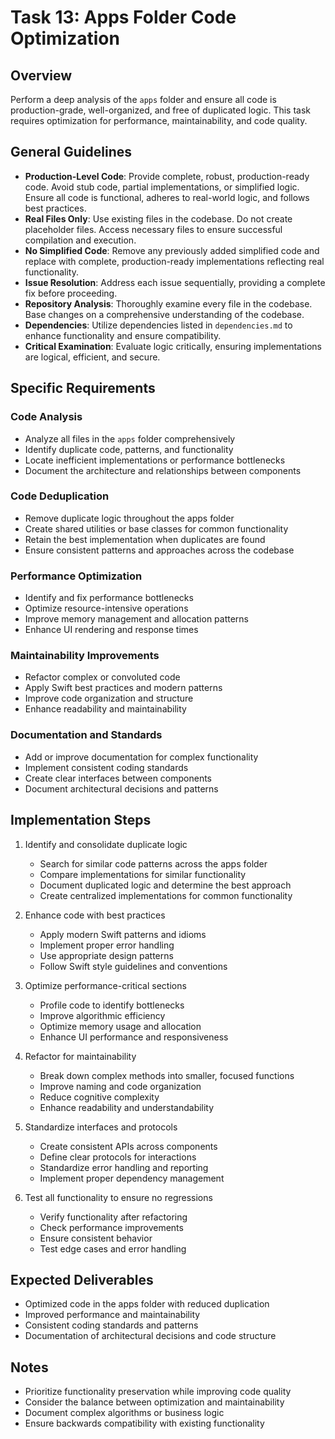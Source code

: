 # Task 13: Apps Folder Code Optimization

## Overview
Perform a deep analysis of the `apps` folder and ensure all code is production-grade, well-organized, and free of duplicated logic. This task requires optimization for performance, maintainability, and code quality.

## General Guidelines
- **Production-Level Code**: Provide complete, robust, production-ready code. Avoid stub code, partial implementations, or simplified logic. Ensure all code is functional, adheres to real-world logic, and follows best practices.
- **Real Files Only**: Use existing files in the codebase. Do not create placeholder files. Access necessary files to ensure successful compilation and execution.
- **No Simplified Code**: Remove any previously added simplified code and replace with complete, production-ready implementations reflecting real functionality.
- **Issue Resolution**: Address each issue sequentially, providing a complete fix before proceeding.
- **Repository Analysis**: Thoroughly examine every file in the codebase. Base changes on a comprehensive understanding of the codebase.
- **Dependencies**: Utilize dependencies listed in `dependencies.md` to enhance functionality and ensure compatibility.
- **Critical Examination**: Evaluate logic critically, ensuring implementations are logical, efficient, and secure.

## Specific Requirements

### Code Analysis
- Analyze all files in the `apps` folder comprehensively
- Identify duplicate code, patterns, and functionality
- Locate inefficient implementations or performance bottlenecks
- Document the architecture and relationships between components

### Code Deduplication
- Remove duplicate logic throughout the apps folder
- Create shared utilities or base classes for common functionality
- Retain the best implementation when duplicates are found
- Ensure consistent patterns and approaches across the codebase

### Performance Optimization
- Identify and fix performance bottlenecks
- Optimize resource-intensive operations
- Improve memory management and allocation patterns
- Enhance UI rendering and response times

### Maintainability Improvements
- Refactor complex or convoluted code
- Apply Swift best practices and modern patterns
- Improve code organization and structure
- Enhance readability and maintainability

### Documentation and Standards
- Add or improve documentation for complex functionality
- Implement consistent coding standards
- Create clear interfaces between components
- Document architectural decisions and patterns

## Implementation Steps

1. Identify and consolidate duplicate logic
   - Search for similar code patterns across the apps folder
   - Compare implementations for similar functionality
   - Document duplicated logic and determine the best approach
   - Create centralized implementations for common functionality

2. Enhance code with best practices
   - Apply modern Swift patterns and idioms
   - Implement proper error handling
   - Use appropriate design patterns
   - Follow Swift style guidelines and conventions

3. Optimize performance-critical sections
   - Profile code to identify bottlenecks
   - Improve algorithmic efficiency
   - Optimize memory usage and allocation
   - Enhance UI performance and responsiveness

4. Refactor for maintainability
   - Break down complex methods into smaller, focused functions
   - Improve naming and code organization
   - Reduce cognitive complexity
   - Enhance readability and understandability

5. Standardize interfaces and protocols
   - Create consistent APIs across components
   - Define clear protocols for interactions
   - Standardize error handling and reporting
   - Implement proper dependency management

6. Test all functionality to ensure no regressions
   - Verify functionality after refactoring
   - Check performance improvements
   - Ensure consistent behavior
   - Test edge cases and error handling

## Expected Deliverables
- Optimized code in the apps folder with reduced duplication
- Improved performance and maintainability
- Consistent coding standards and patterns
- Documentation of architectural decisions and code structure

## Notes
- Prioritize functionality preservation while improving code quality
- Consider the balance between optimization and maintainability
- Document complex algorithms or business logic
- Ensure backwards compatibility with existing functionality
